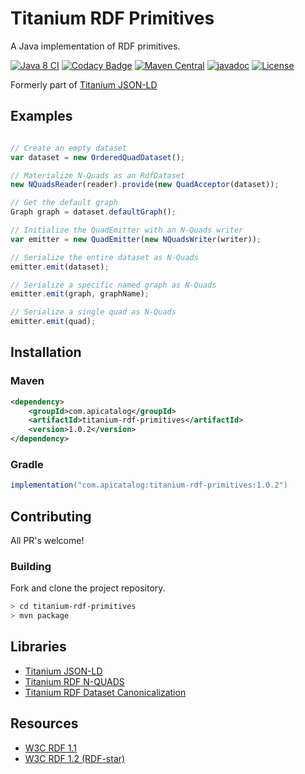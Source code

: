 
# Titanium RDF Primitives

A Java implementation of RDF primitives.

[![Java 8 CI](https://github.com/filip26/titanium-rdf-primitives/actions/workflows/java8-build.yml/badge.svg)](https://github.com/filip26/titanium-rdf-primitives/actions/workflows/java8-build.yml)
[![Codacy Badge](https://app.codacy.com/project/badge/Grade/7192329820b64135a49073b6187abcd8)](https://app.codacy.com/gh/filip26/titanium-rdf-primitives/dashboard?utm_source=gh&utm_medium=referral&utm_content=&utm_campaign=Badge_grade)
[![Maven Central](https://img.shields.io/maven-central/v/com.apicatalog/titanium-rdf-primitives.svg?label=Maven%20Central)](https://search.maven.org/search?q=g:com.apicatalog%20AND%20a:titanium-rdf-primitives)
[![javadoc](https://javadoc.io/badge2/com.apicatalog/titanium-rdf-primitives/javadoc.svg)](https://javadoc.io/doc/com.apicatalog/titanium-rdf-primitives)
[![License](https://img.shields.io/badge/License-Apache%202.0-blue.svg)](https://opensource.org/licenses/Apache-2.0)

Formerly part of [Titanium JSON-LD](https://github.com/filip26/titanium-json-ld)

## Examples

```javascript

// Create an empty dataset
var dataset = new OrderedQuadDataset();

// Materialize N-Quads as an RdfDataset
new NQuadsReader(reader).provide(new QuadAcceptor(dataset));

// Get the default graph
Graph graph = dataset.defaultGraph();
```

```javascript
// Initialize the QuadEmitter with an N-Quads writer
var emitter = new QuadEmitter(new NQuadsWriter(writer));

// Serialize the entire dataset as N-Quads
emitter.emit(dataset);

// Serialize a specific named graph as N-Quads
emitter.emit(graph, graphName);

// Serialize a single quad as N-Quads
emitter.emit(quad);
```


## Installation

### Maven

```xml
<dependency>
    <groupId>com.apicatalog</groupId>
    <artifactId>titanium-rdf-primitives</artifactId>
    <version>1.0.2</version>
</dependency>
```

### Gradle

```gradle
implementation("com.apicatalog:titanium-rdf-primitives:1.0.2")
```

## Contributing

All PR's welcome!


### Building

Fork and clone the project repository.

```bash
> cd titanium-rdf-primitives
> mvn package
```

## Libraries

* [Titanium JSON-LD](https://github.com/filip26/titanium-json-ld)
* [Titanium RDF N-QUADS](https://github.com/filip26/titanium-rdf-n-quads)
* [Titanium RDF Dataset Canonicalization](https://github.com/filip26/titanium-rdf-canon)

## Resources

 * [W3C RDF 1.1](https://www.w3.org/TR/rdf11-concepts/)
 * [W3C RDF 1.2 (RDF-star)](https://www.w3.org/TR/rdf12-concepts/)
